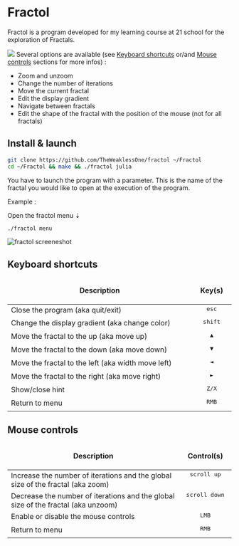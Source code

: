 # Fractol

Fractol is a program developed for my learning course at 21 school for the exploration of Fractals.

![](fractol.gif)
Several options are available (see [Keyboard shortcuts](https://github.com/TheWeaklessOne/fractol#keyboard-shortcuts) or/and [Mouse controls](https://github.com/TheWeaklessOne/fractol#mouse-controls) sections for more infos) :
* Zoom and unzoom
* Change the number of iterations
* Move the current fractal
* Edit the display gradient
* Navigate between fractals
* Edit the shape of the fractal with the position of the mouse (not for all fractals)

## Install & launch
```bash
git clone https://github.com/TheWeaklessOne/fractol ~/Fractol
cd ~/Fractol && make && ./fractol julia
```
You have to launch the program with a parameter. This is the name of the fractal you would like to open at the execution of the program.<br />

Example :

Open the fractol menu ⇣
```bash
./fractol menu
```
![fractol screeneshot](https://i.imgur.com/Tvia8MZ.png)
## Keyboard shortcuts

<table width="100%">
<thead>
<tr>
<td width="65%" height="60px" align="center" cellpadding="0">
<strong>Description</strong>
</td>
<td width="10%" align="center" cellpadding="0">
<span style="width:70px">&nbsp;</span><strong>Key(s)</strong><span style="width:50px">&nbsp;</span>
</td>
</tr>
</thead>
<tbody>
<tr>
<td valign="top" height="30px">Close the program (aka quit/exit)</td>
<td valign="top" align="center"><kbd>&nbsp;esc&nbsp;</kbd></td>
</tr>
<tr>
<td valign="top" height="30px">Change the display gradient (aka change color)</td>
<td valign="top" align="center"><kbd>&nbsp;shift&nbsp;</kbd></td>
</tr>
<tr>
<td valign="top" height="30px">Move the fractal to the up (aka move up)</td>
<td valign="top" align="center"><kbd>&nbsp;▲&nbsp;</kbd></td>
</tr>
<tr>
<td valign="top" height="30px">Move the fractal to the down (aka move down)</td>
<td valign="top" align="center"><kbd>&nbsp;▼&nbsp;</kbd></td>
</tr>
<tr>
<td valign="top" height="30px">Move the fractal to the left (aka width move left)</td>
<td valign="top" align="center"><kbd>&nbsp;◄&nbsp;</kbd></td>
</tr>
<tr>
<td valign="top" height="30px">Move the fractal to the right (aka move right)</td>
<td valign="top" align="center"><kbd>&nbsp;►&nbsp;</kbd></td>
</tr>
<tr>
<td valign="top" height="30px">Show/close hint</td>
<td valign="top" align="center"><kbd>&nbsp;Z/X&nbsp;</kbd></td>
</tr>
<td valign="top" height="30px">Return to menu</td>
<td valign="top" align="center"><kbd>&nbsp;RMB&nbsp;</kdb></td>
</tr>
</tbody>
</table>

## Mouse controls

<table width="100%">
<thead>
<tr>
<td width="60%" height="60px" align="center" cellpadding="0">
<strong>Description</strong>
</td>
<td width="10%" align="center" cellpadding="0">
<span style="width:70px">&nbsp;</span><strong>Control(s)</strong><span style="width:50px">&nbsp;</span>
</td>
</tr>
</thead>
<tbody>
<tr>
<td valign="top" height="30px">Increase the number of iterations and the global size of the fractal (aka zoom) </td>
<td valign="top" align="center"><kbd>&nbsp;scroll up&nbsp;</kbd></td>
</tr>
<tr>
<td valign="top" height="30px">Decrease the number of iterations and the global size of the fractal (aka unzoom)</td>
<td valign="top" align="center"><kbd>&nbsp;scroll down&nbsp;</kbd></td>
</tr>
<tr>
<td valign="top" height="30px">Enable or disable the mouse controls</td>
<td valign="top" align="center"><kbd>&nbsp;LMB&nbsp;</kbd></td>
</tr>
<tr>
<td valign="top" height="30px">Return to menu</td>
<td valign="top" align="center"><kbd>&nbsp;RMB&nbsp;</kdb></td>
</tr>
</tbody>
</table>
